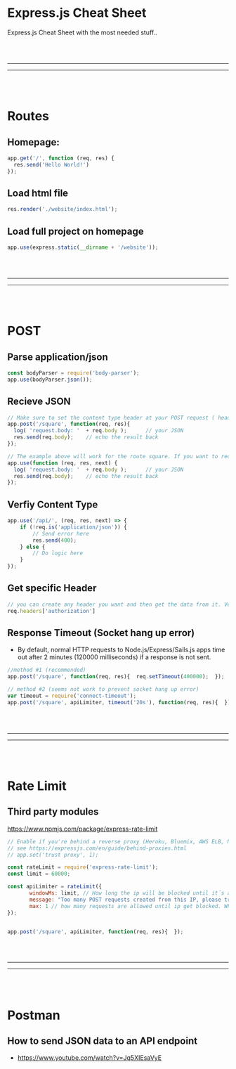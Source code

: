 # Express.js Cheat Sheet
Express.js Cheat Sheet with the most needed stuff..





<br />
<br />


 _____________________________________________________
 _____________________________________________________


<br />
<br />

# Routes

## Homepage:
```javascript
app.get('/', function (req, res) {
  res.send('Hello World!')
});
```

## Load html file
```javascript
res.render('./website/index.html');
```

## Load full project on homepage
```javascript
app.use(express.static(__dirname + '/website'));
```






<br />
<br />


 _____________________________________________________
 _____________________________________________________


<br />
<br />

# POST


## Parse application/json
```javascript
const bodyParser = require('body-parser');
app.use(bodyParser.json());
```


## Recieve JSON
```javascript
// Make sure to set the content type header at your POST request ( headers: {"Content-Type": "application/json"} )
app.post('/square', function(req, res){
  log( 'request.body: '  + req.body );      // your JSON
  res.send(req.body);    // echo the result back
});

// The example above will work for the route square. If you want to recieve data in general without route you can use
app.use(function (req, res, next) {
  log( 'request.body: '  + req.body );      // your JSON
  res.send(req.body);    // echo the result back
});
```

## Verfiy Content Type
```javascript
app.use('/api/', (req, res, next) => {
    if (!req.is('application/json')) {
        // Send error here
        res.send(400);
    } else {
        // Do logic here
    }
});
```


## Get specific Header
```javascript
// you can create any header you want and then get the data from it. Very usefully for tokens as example or other data
req.headers['authorization']
```


## Response Timeout (Socket hang up error)
- By default, normal HTTP requests to Node.js/Express/Sails.js apps time out after 2 minutes (120000 milliseconds) if a response is not sent.
```javascript
//method #1 (recommended)
app.post('/square', function(req, res){  req.setTimeout(400000);  });

// method #2 (seems not work to prevent socket hang up error)
var timeout = require('connect-timeout');
app.post('/square', apiLimiter, timeout('20s'), function(req, res){  });
```

<br />
<br />


 _____________________________________________________
 _____________________________________________________


<br />
<br />

# Rate Limit

## Third party modules
https://www.npmjs.com/package/express-rate-limit


```javascript
// Enable if you're behind a reverse proxy (Heroku, Bluemix, AWS ELB, Nginx, etc)
// see https://expressjs.com/en/guide/behind-proxies.html
// app.set('trust proxy', 1);

const rateLimit = require('express-rate-limit');
const limit = 60000;

const apiLimiter = rateLimit({
       windowMs: limit, // How long the ip will be blocked until it´s avaible again
       message: "Too many POST requests created from this IP, please try again in " + limit + "ms",
       max: 1 // how many requests are allowed until ip get blocked. When the limit timer is over it will start again.
});


app.post('/square', apiLimiter, function(req, res){  });
```



<br />
<br />


 _____________________________________________________
 _____________________________________________________


<br />
<br />



# Postman




## How to send JSON data to an API endpoint
- https://www.youtube.com/watch?v=Jq5XIEsaVyE
